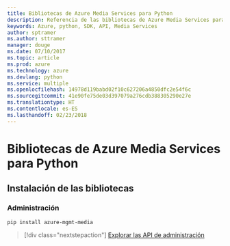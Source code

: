 ```yaml
---
title: Bibliotecas de Azure Media Services para Python
description: Referencia de las bibliotecas de Azure Media Services para Python
keywords: Azure, python, SDK, API, Media Services
author: sptramer
ms.author: sttramer
manager: douge
ms.date: 07/10/2017
ms.topic: article
ms.prod: azure
ms.technology: azure
ms.devlang: python
ms.service: multiple
ms.openlocfilehash: 14978d119babd02f10c627206a4850dfc2e54f6c
ms.sourcegitcommit: 41e90fe75de03d397079a276cdb388305290e27e
ms.translationtype: HT
ms.contentlocale: es-ES
ms.lasthandoff: 02/23/2018
---
```

# <a name="azure-media-services-libraries-for-python"></a>Bibliotecas de Azure Media Services para Python

## <a name="install-the-libraries"></a>Instalación de las bibliotecas


### <a name="management"></a>Administración

```bash
pip install azure-mgmt-media
```
> [!div class="nextstepaction"]
> [Explorar las API de administración](/python/api/overview/azure/mediaservices/management)